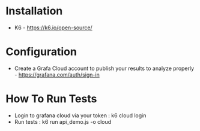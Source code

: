 
# Installation
* K6 - https://k6.io/open-source/

# Configuration
* Create a Grafa Cloud account to publish your results to analyze properly - https://grafana.com/auth/sign-in

# How To Run Tests 
* Login to grafana cloud via your token :  k6 cloud login
* Run tests : k6 run api_demo.js -o cloud

